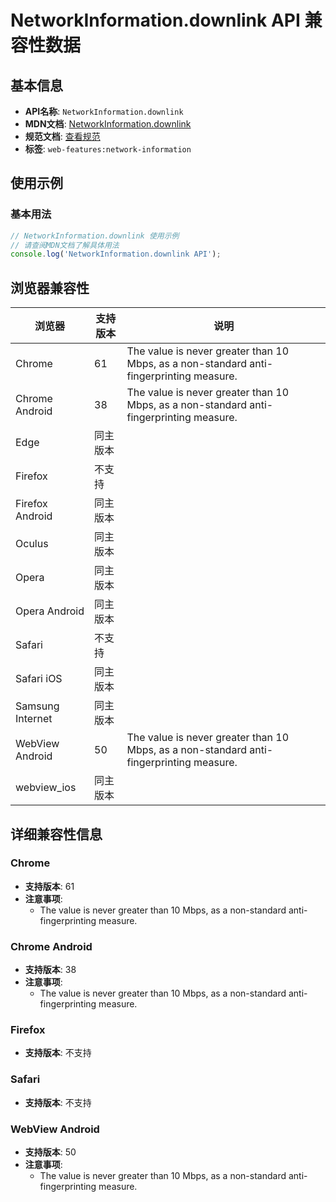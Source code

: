 # NetworkInformation.downlink API 兼容性数据

## 基本信息

- **API名称**: `NetworkInformation.downlink`
- **MDN文档**: [NetworkInformation.downlink](https://developer.mozilla.org/docs/Web/API/NetworkInformation/downlink)
- **规范文档**: [查看规范](https://wicg.github.io/netinfo/#dom-networkinformation-downlink)
- **标签**: `web-features:network-information`

## 使用示例

### 基本用法

```javascript
// NetworkInformation.downlink 使用示例
// 请查阅MDN文档了解具体用法
console.log('NetworkInformation.downlink API');
```

## 浏览器兼容性

| 浏览器 | 支持版本 | 说明 |
|--------|----------|------|
| Chrome | 61 | The value is never greater than 10 Mbps, as a non-standard anti-fingerprinting measure. |
| Chrome Android | 38 | The value is never greater than 10 Mbps, as a non-standard anti-fingerprinting measure. |
| Edge | 同主版本 |  |
| Firefox | 不支持 |  |
| Firefox Android | 同主版本 |  |
| Oculus | 同主版本 |  |
| Opera | 同主版本 |  |
| Opera Android | 同主版本 |  |
| Safari | 不支持 |  |
| Safari iOS | 同主版本 |  |
| Samsung Internet | 同主版本 |  |
| WebView Android | 50 | The value is never greater than 10 Mbps, as a non-standard anti-fingerprinting measure. |
| webview_ios | 同主版本 |  |

## 详细兼容性信息

### Chrome

- **支持版本**: 61
- **注意事项**:
  - The value is never greater than 10 Mbps, as a non-standard anti-fingerprinting measure.

### Chrome Android

- **支持版本**: 38
- **注意事项**:
  - The value is never greater than 10 Mbps, as a non-standard anti-fingerprinting measure.

### Firefox

- **支持版本**: 不支持

### Safari

- **支持版本**: 不支持

### WebView Android

- **支持版本**: 50
- **注意事项**:
  - The value is never greater than 10 Mbps, as a non-standard anti-fingerprinting measure.


